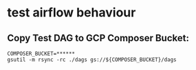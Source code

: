 # test airflow behaviour

## Copy Test DAG to GCP Composer Bucket:
```
COMPOSER_BUCKET=******
gsutil -m rsync -rc ./dags gs://${COMPOSER_BUCKET}/dags
```

